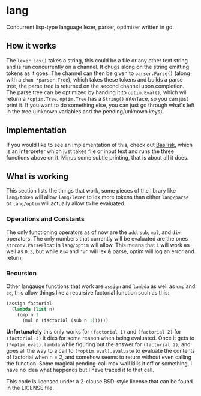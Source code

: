 lang
====

Concurrent lisp-type language lexer, parser, optimizer  written in go.

## How it works

The `lexer.Lex()` takes a string, this could be a file or any other text string and is run concurrently on a channel. It chugs along on the string emitting tokens as it goes. The channel can then be given to `parser.Parse()` (along with a `chan *parser.Tree`), which takes these tokens and builds a parse tree, the parse tree is returned on the second channel upon completion. The parse tree can be optimized by handing it to `optim.Eval()`, which will return a `*optim.Tree`. `optim.Tree` has a `String()` interface, so you can just print it. If you want to do something else, you can just go through what's left in the tree (unknown variables and the pending/unknown keys).

## Implementation

If you would like to see an implementation of this, check out [Basilisk](http://github.com/cptaffe/basilisk), which is an interpreter which just takes file or input text and runs the three functions above on it. Minus some subtle printing, that is about all it does.

## What is working

This section lists the things that work, some pieces of the library like `lang/token` will allow `lang/lexer` to lex more tokens than either `lang/parse` or `lang/optim` will actually allow to be evaluated.

### Operations and Constants

The only functioning operators as of now are the `add`, `sub`, `mul`, and `div` operators. The only numbers that currently will be evaluated are the ones `strconv.ParseFloat` in `lang/optim` will allow. This means that `1` will work as well as `0.3`, but while `0x4` and `'a'` will lex & parse, optim will log an error and return.

### Recursion

Other langauge functions that work are `assign` and `lambda` as well as `cmp` and `eq`, this allow things like a recursive factorial function such as this:

```lisp
(assign factorial 
  (lambda (list n) 
    (cmp n 1 
      (mul n (factorial (sub n 1))))))
```

__Unfortunately__ this only works for `(factorial 1)` and `(factorial 2)` for `(factorial 3)` it dies for some reason when being evaluated. Once it gets to `(*optim.eval).lambda` while figuring out the answer for `(factorial 2)`, and goes all the way to a call to `(*optim.eval).evaluate` to evaluate the contents of factorial when n = 2, and somehow seems to return without even calling the function. Some magical pending-call max wall kills it off or something, I have no idea what happends but I have traced it to that call.

This code is licensed under a 2-clause BSD-style license that can be found in the LICENSE file.
